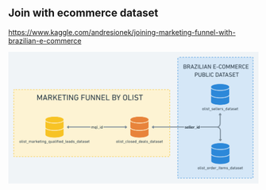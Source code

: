 ## Join with ecommerce dataset

https://www.kaggle.com/andresionek/joining-marketing-funnel-with-brazilian-e-commerce

![alt marketing funnel schema](./olist-marketing-schema.png) 
